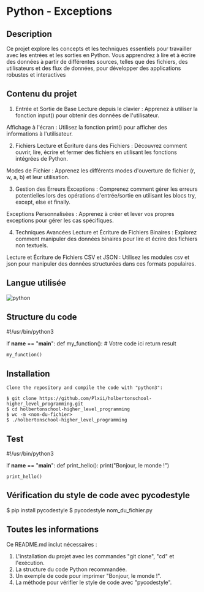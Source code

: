 # Python - Exceptions

## Description

Ce projet explore les concepts et les techniques essentiels pour travailler avec les entrées et les sorties en Python. Vous apprendrez à lire et à écrire des données à partir de différentes sources, telles que des fichiers, des utilisateurs et des flux de données, pour développer des applications robustes et interactives

## Contenu du projet

1. Entrée et Sortie de Base
Lecture depuis le clavier : Apprenez à utiliser la fonction input() pour obtenir des données de l'utilisateur.

Affichage à l'écran : Utilisez la fonction print() pour afficher des informations à l'utilisateur.

2. Fichiers
Lecture et Écriture dans des Fichiers : Découvrez comment ouvrir, lire, écrire et fermer des fichiers en utilisant les fonctions intégrées de Python.

Modes de Fichier : Apprenez les différents modes d'ouverture de fichier (r, w, a, b) et leur utilisation.

3. Gestion des Erreurs
Exceptions : Comprenez comment gérer les erreurs potentielles lors des opérations d'entrée/sortie en utilisant les blocs try, except, else et finally.

Exceptions Personnalisées : Apprenez à créer et lever vos propres exceptions pour gérer les cas spécifiques.

4. Techniques Avancées
Lecture et Écriture de Fichiers Binaires : Explorez comment manipuler des données binaires pour lire et écrire des fichiers non textuels.

Lecture et Écriture de Fichiers CSV et JSON : Utilisez les modules csv et json pour manipuler des données structurées dans ces formats populaires.

## Langue utilisée

![python](https://img.shields.io/badge/language-python-blue)

## Structure du code

#!/usr/bin/python3

if __name__ == "__main__":
def my_function():
    # Votre code ici
    return result

    my_function()

## Installation

```
Clone the repository and compile the code with "python3":

$ git clone https://github.com/Plxii/holbertonschool-higher_level_programming.git
$ cd holbertonschool-higher_level_programming
$ wc -m <nom-du-fichier>
$ ./holbertonschool-higher_level_programming
```
## Test

#!/usr/bin/python3

if __name__ == "__main__":
    def print_hello():
    print("Bonjour, le monde !")

    print_hello()

## Vérification du style de code avec pycodestyle

$ pip install pycodestyle
$ pycodestyle nom_du_fichier.py

## Toutes les informations

Ce README.md inclut nécessaires :

1. L'installation du projet avec les commandes "git clone", "cd" et l'exécution.
2. La structure du code Python recommandée.
3. Un exemple de code pour imprimer "Bonjour, le monde !".
4. La méthode pour vérifier le style de code avec "pycodestyle".